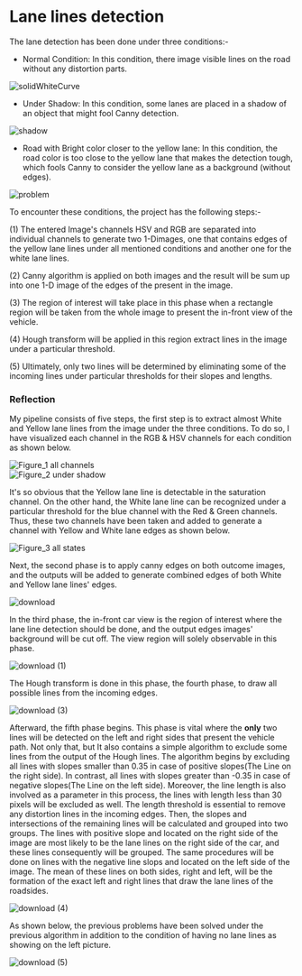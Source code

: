 # Lane lines detection

The lane detection has been done under three conditions:-
* Normal Condition: In this condition, there image visible lines on the road without any distortion parts. 

![solidWhiteCurve](https://user-images.githubusercontent.com/20774864/100898203-2c39fa00-34c9-11eb-9316-ca95e950cdd9.jpg)

* Under Shadow: In this condition, some lanes are placed in a shadow of an object that might fool Canny detection. 

![shadow](https://user-images.githubusercontent.com/20774864/100898228-322fdb00-34c9-11eb-9240-d75b329c2aef.jpg)


* Road with Bright color closer to the yellow lane: In this condition, the road color is too close to the yellow lane that makes the detection tough, which fools Canny to consider the yellow lane as a background (without edges).

![problem](https://user-images.githubusercontent.com/20774864/100898214-2f34ea80-34c9-11eb-9389-ebd39d6fe047.jpg)



To encounter these conditions, the project has the following steps:-

(1) The entered Image's channels HSV and RGB are separated into individual channels to generate two 1-Dimages, one that contains edges of the yellow lane lines under all mentioned conditions and another one for the white lane lines. 

(2) Canny algorithm is applied on both images and the result will be sum up into one 1-D image of the edges of the present in the image.

(3) The region of interest will take place in this phase when a rectangle region will be taken from the whole image to present the in-front view of the vehicle.

(4) Hough transform will be applied in this region extract lines in the image under a particular threshold.

(5) Ultimately, only two lines will be determined by eliminating some of the incoming lines under particular thresholds for their slopes and lengths.

### Reflection

My pipeline consists of five steps, the first step is to extract almost White and Yellow lane lines from the image under the three conditions. To do so, I have visualized each channel in the RGB & HSV channels for each condition as shown below.

 ![Figure_1 all channels](https://user-images.githubusercontent.com/20774864/100884070-b5493500-34b9-11eb-9c14-d151791a6624.png)
 <br />
 ![Figure_2 under shadow](https://user-images.githubusercontent.com/20774864/100884074-b8442580-34b9-11eb-91c1-2695378b7ed7.png)
  
It's so obvious that the Yellow lane line is detectable in the saturation channel. On the other hand, the White lane line can be recognized under a particular threshold for the blue channel with the Red & Green channels. Thus, these two channels have been taken and added to generate a channel with Yellow and White lane edges as shown below.

![Figure_3 all states](https://user-images.githubusercontent.com/20774864/100884086-bc704300-34b9-11eb-954c-75cf80c1b7a8.png)

Next, the second phase is to apply canny edges on both outcome images, and the outputs will be added to generate combined edges of both White and Yellow lane lines' edges.

 ![download](https://user-images.githubusercontent.com/20774864/100887074-39e98280-34bd-11eb-9d5f-071c24b33b23.png)


In the third phase, the in-front car view is the region of interest where the lane line detection should be done, and the output edges images' background will be cut off. The view region will solely observable in this phase. 

![download (1)](https://user-images.githubusercontent.com/20774864/100887569-c8f69a80-34bd-11eb-88a3-48b2b0baefbc.png)

The Hough transform is done in this phase, the fourth phase, to draw all possible lines from the incoming edges.

![download (3)](https://user-images.githubusercontent.com/20774864/100888145-74075400-34be-11eb-9ac0-bb98cf6a478f.png)

Afterward, the fifth phase begins. This phase is vital where the **only** two lines will be detected on the left and right sides that present the vehicle path. Not only that, but It also contains a simple algorithm to exclude some lines from the output of the Hough lines. The algorithm begins by excluding all lines with slopes smaller than 0.35 in case of positive slopes(The Line on the right side). In contrast, all lines with slopes greater than -0.35 in case of negative slopes(The Line on the left side). Moreover, the line length is also involved as a parameter in this process, the lines with length less than 30 pixels will be excluded as well. The length threshold is essential to remove any distortion lines in the incoming edges.
Then, the slopes and intersections of the remaining lines will be calculated and grouped into two groups. The lines with positive slope and located on the right side of the image are most likely to be the lane lines on the right side of the car, and these lines consequently will be grouped. The same procedures will be done on lines with the negative line slops and located on the left side of the image. The mean of these lines on both sides, right and left, will be the formation of the exact left and right lines that draw the lane lines of the roadsides. 

![download (4)](https://user-images.githubusercontent.com/20774864/100893917-8dab9a00-34c4-11eb-91ff-09d09d811ec5.png)

As shown below, the previous problems have been solved under the previous algorithm in addition to the condition of having no lane lines as showing on the left picture.

![download (5)](https://user-images.githubusercontent.com/20774864/100897427-5808b000-34c8-11eb-8f59-7a14804365e4.png)



